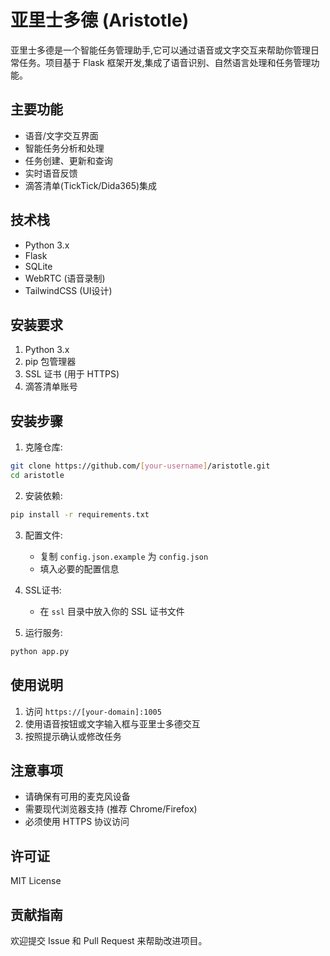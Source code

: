 # 亚里士多德 (Aristotle)

亚里士多德是一个智能任务管理助手,它可以通过语音或文字交互来帮助你管理日常任务。项目基于 Flask 框架开发,集成了语音识别、自然语言处理和任务管理功能。

## 主要功能

- 语音/文字交互界面
- 智能任务分析和处理
- 任务创建、更新和查询
- 实时语音反馈
- 滴答清单(TickTick/Dida365)集成

## 技术栈

- Python 3.x
- Flask
- SQLite
- WebRTC (语音录制)
- TailwindCSS (UI设计)

## 安装要求

1. Python 3.x
2. pip 包管理器
3. SSL 证书 (用于 HTTPS)
4. 滴答清单账号

## 安装步骤

1. 克隆仓库:
```bash
git clone https://github.com/[your-username]/aristotle.git
cd aristotle
```

2. 安装依赖:
```bash
pip install -r requirements.txt
```

3. 配置文件:
   - 复制 `config.json.example` 为 `config.json`
   - 填入必要的配置信息

4. SSL证书:
   - 在 `ssl` 目录中放入你的 SSL 证书文件

5. 运行服务:
```bash
python app.py
```

## 使用说明

1. 访问 `https://[your-domain]:1005`
2. 使用语音按钮或文字输入框与亚里士多德交互
3. 按照提示确认或修改任务

## 注意事项

- 请确保有可用的麦克风设备
- 需要现代浏览器支持 (推荐 Chrome/Firefox)
- 必须使用 HTTPS 协议访问

## 许可证

MIT License

## 贡献指南

欢迎提交 Issue 和 Pull Request 来帮助改进项目。 